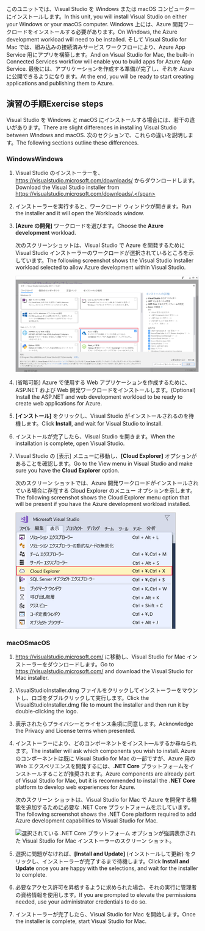 <span data-ttu-id="42069-101">このユニットでは、Visual Studio を Windows または macOS コンピューターにインストールします。</span><span class="sxs-lookup"><span data-stu-id="42069-101">In this unit, you will install Visual Studio on either your Windows or your macOS computer.</span></span> <span data-ttu-id="42069-102">Windows 上には、Azure 開発ワークロードをインストールする必要があります。</span><span class="sxs-lookup"><span data-stu-id="42069-102">On Windows, the Azure development workload will need to be installed.</span></span> <span data-ttu-id="42069-103">そして Visual Studio for Mac では、組み込みの接続済みサービス ワークフローにより、Azure App Service 用にアプリを構築します。</span><span class="sxs-lookup"><span data-stu-id="42069-103">And on Visual Studio for Mac, the built-in Connected Services workflow will enable you to build apps for Azure App Service.</span></span> <span data-ttu-id="42069-104">最後には、アプリケーションを作成する準備が完了し、それを Azure に公開できるようになります。</span><span class="sxs-lookup"><span data-stu-id="42069-104">At the end, you will be ready to start creating applications and publishing them to Azure.</span></span>

## <a name="exercise-steps"></a><span data-ttu-id="42069-105">演習の手順</span><span class="sxs-lookup"><span data-stu-id="42069-105">Exercise steps</span></span>

<span data-ttu-id="42069-106">Visual Studio を Windows と macOS にインストールする場合には、若干の違いがあります。</span><span class="sxs-lookup"><span data-stu-id="42069-106">There are slight differences in installing Visual Studio between Windows and macOS.</span></span> <span data-ttu-id="42069-107">次のセクションで、これらの違いを説明します。</span><span class="sxs-lookup"><span data-stu-id="42069-107">The following sections outline these differences.</span></span>

### <a name="windows"></a><span data-ttu-id="42069-108">Windows</span><span class="sxs-lookup"><span data-stu-id="42069-108">Windows</span></span>

1. <span data-ttu-id="42069-109">Visual Studio のインストーラーを、 https://visualstudio.microsoft.com/downloads/ からダウンロードします。</span><span class="sxs-lookup"><span data-stu-id="42069-109">Download the Visual Studio installer from https://visualstudio.microsoft.com/downloads/.</span></span>

1. <span data-ttu-id="42069-110">インストーラーを実行すると、ワークロード ウィンドウが開きます。</span><span class="sxs-lookup"><span data-stu-id="42069-110">Run the installer and it will open the Workloads window.</span></span>

1. <span data-ttu-id="42069-111">**[Azure の開発]** ワークロードを選びます。</span><span class="sxs-lookup"><span data-stu-id="42069-111">Choose the **Azure development** workload.</span></span>

    <span data-ttu-id="42069-112">次のスクリーンショットは、Visual Studio で Azure を開発するために Visual Studio インストーラーのワークロードが選択されているところを示しています。</span><span class="sxs-lookup"><span data-stu-id="42069-112">The following screenshot shows the Visual Studio Installer workload selected to allow Azure development within Visual Studio.</span></span>

    ![Azure 開発ワークロードが強調表示された Visual Studio インストーラーのスクリーンショット。](../media/5-select-azure-workload.png)

1. <span data-ttu-id="42069-114">(省略可能) Azure で使用する Web アプリケーションを作成するために、ASP.NET および Web 開発ワークロードをインストールします。</span><span class="sxs-lookup"><span data-stu-id="42069-114">(Optional) Install the ASP.NET and web development workload to be ready to create web applications for Azure.</span></span>

1. <span data-ttu-id="42069-115">**[インストール]** をクリックし、Visual Studio がインストールされるのを待機します。</span><span class="sxs-lookup"><span data-stu-id="42069-115">Click **Install**, and wait for Visual Studio to install.</span></span>

1. <span data-ttu-id="42069-116">インストールが完了したら、Visual Studio を開きます。</span><span class="sxs-lookup"><span data-stu-id="42069-116">When the installation is complete, open Visual Studio.</span></span>

1. <span data-ttu-id="42069-117">Visual Studio の [表示] メニューに移動し、**[Cloud Explorer]** オプションがあることを確認します。</span><span class="sxs-lookup"><span data-stu-id="42069-117">Go to the View menu in Visual Studio and make sure you have the **Cloud Explorer** option.</span></span>

    <span data-ttu-id="42069-118">次のスクリーン ショットでは、Azure 開発ワークロードがインストールされている場合に存在する Cloud Explorer のメニュー オプションを示します。</span><span class="sxs-lookup"><span data-stu-id="42069-118">The following screenshot shows the Cloud Explorer menu option that will be present if you have the Azure development workload installed.</span></span>

    ![Cloud Explorer のメニュー オプションが強調表示された Visual Studio の [表示] メニューのスクリーンショット。](../media/5-verify-cloud-explorer.png)

### <a name="macos"></a><span data-ttu-id="42069-120">macOS</span><span class="sxs-lookup"><span data-stu-id="42069-120">macOS</span></span>

1. <span data-ttu-id="42069-121">https://visualstudio.microsoft.com/ に移動し、Visual Studio for Mac インストーラーをダウンロードします。</span><span class="sxs-lookup"><span data-stu-id="42069-121">Go to https://visualstudio.microsoft.com/ and download the Visual Studio for Mac installer.</span></span>

1. <span data-ttu-id="42069-122">VisualStudioInstaller.dmg ファイルをクリックしてインストーラーをマウントし、ロゴをダブルクリックして実行します。</span><span class="sxs-lookup"><span data-stu-id="42069-122">Click the VisualStudioInstaller.dmg file to mount the installer and then run it by double-clicking the logo.</span></span>

1. <span data-ttu-id="42069-123">表示されたらプライバシーとライセンス条項に同意します。</span><span class="sxs-lookup"><span data-stu-id="42069-123">Acknowledge the Privacy and License terms when presented.</span></span>

1. <span data-ttu-id="42069-124">インストーラーにより、どのコンポーネントをインスト―ルするか尋ねられます。</span><span class="sxs-lookup"><span data-stu-id="42069-124">The installer will ask which components you wish to install.</span></span> <span data-ttu-id="42069-125">Azure のコンポーネントは既に Visual Studio for Mac の一部ですが、Azure 用の Web エクスペリエンスを開発するには、**.NET Core** プラットフォームをインストールすることが推奨されます。</span><span class="sxs-lookup"><span data-stu-id="42069-125">Azure components are already part of Visual Studio for Mac, but it is recommended to install the **.NET Core** platform to develop web experiences for Azure.</span></span>

    <span data-ttu-id="42069-126">次のスクリーン ショットは、Visual Studio for Mac で Azure を開発する機能を追加するために必要な .NET Core プラットフォームを示しています。</span><span class="sxs-lookup"><span data-stu-id="42069-126">The following screenshot shows the .NET Core platform required to add Azure development capabilities to Visual Studio for Mac.</span></span>

    ![選択されている .NET Core プラットフォーム オプションが強調表示された Visual Studio for Mac インストーラーのスクリーン ショット。](../media/5-vsmac-install-net-core.png)

1. <span data-ttu-id="42069-128">選択に問題がなければ、**[Install and Update]** \(インストールして更新\) をクリックし、インストーラーが完了するまで待機します。</span><span class="sxs-lookup"><span data-stu-id="42069-128">Click **Install and Update** once you are happy with the selections, and wait for the installer to complete.</span></span>

1. <span data-ttu-id="42069-129">必要なアクセス許可を昇格するように求められた場合、それの実行に管理者の資格情報を使用します。</span><span class="sxs-lookup"><span data-stu-id="42069-129">If you are prompted to elevate the permissions needed, use your administrator credentials to do so.</span></span>

1. <span data-ttu-id="42069-130">インストーラーが完了したら、Visual Studio for Mac を開始します。</span><span class="sxs-lookup"><span data-stu-id="42069-130">Once the installer is complete, start Visual Studio for Mac.</span></span>
